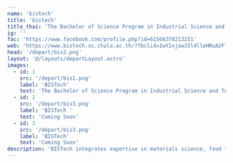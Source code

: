 ```yaml
---
name: 'bistech'
title: 'bistech'
title_thai: 'The Bachelor of Science Program in Industrial Science and Technology'
ig: ''
fac: 'https://www.facebook.com/profile.php?id=61566378213251'
web: 'https://www.bistech.sc.chula.ac.th/?fbclid=IwY2xjawJIl4lleHRuA2FlbQIxMAABHWuwngpwwWEI2RUAGVaDXXUKtETSbYNZHmCQcgnoQfVD_UgmMia1TAaTDQ_aem_8ErTVXL3E2U6jz0PNjiYrg'
head: '/depart/bis2.png'
layout: '@/layouts/departLayout.astro'
images:
  - id: 1
    src: '/depart/bis1.png'
    label: 'BISTech'
    text: 'The Bachelor of Science Program in Industrial Science and Technology'
  - id: 2
    src: '/depart/bis3.png'
    label: 'BISTech '
    text: 'Coming Soon'
  - id: 3
    src: '/depart/bis3.png'
    label: 'BISTech'
    text: 'Coming Soon'
description: 'BISTech integrates expertise in materials science, food technology, chemical technology, and imaging and printing technology with comprehensive management knowledge to equip future industry leaders with an in-depth understanding of manufacturing technologies and essential communication skills. '
---
```


